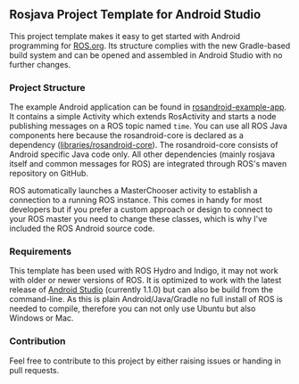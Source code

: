 ## Rosjava Project Template for Android Studio ##
This project template makes it easy to get started with Android programming for
[ROS.org](http://www.ros.org/wiki/). Its structure complies with the new Gradle-based
build system and can be opened and assembled in Android Studio with no further changes.

### Project Structure ###
The example Android application can be found in [rosandroid-example-app](rosandroid-example-app).
It contains a simple Activity which extends RosActivity and starts a node publishing messages
on a ROS topic named ``time``. You can use all ROS Java components here because the rosandroid-core
is declared as a dependency ([libraries/rosandroid-core](libraries/rosandroid-core)). The
rosandroid-core consists of Android specific Java code only. All other dependencies (mainly rosjava
itself and common messages for ROS) are integrated through ROS's maven repository on GitHub. 

ROS automatically launches a MasterChooser activity to establish a connection to a running ROS
instance. This comes in handy for most developers but if you prefer a custom approach or design to
connect to your ROS master you need to change these classes, which is why I've included the ROS
Android source code.

### Requirements ###
This template has been used with ROS Hydro and Indigo, it may not work with older or newer versions of ROS.
It is optimized to work with the latest release of [Android Studio](https://developer.android.com/sdk/index.html) (currently 1.1.0) but can also be build from
the command-line. As this is plain Android/Java/Gradle no full install of ROS is needed to compile,
therefore you can not only use Ubuntu but also Windows or Mac.

### Contribution ###
Feel free to contribute to this project by either raising issues or handing in pull requests.
